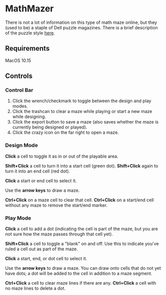 # MathMazer

There is not a lot of information on this type of math maze online, but they (used to be) a staple of Dell puzzle magazines. There is a brief description of the puzzle style [here](http://www.mit.edu/activities/puzzle/2013/coinheist.com/oceans_11/random_walk/index.html).

## Requirements
MacOS 10.15

## Controls
### Control Bar
1. Click the wrench/checkmark to toggle between the design and play modes.
2. Click the trashcan to clear a maze while playing or start a new maze while designing.
3. Click the export button to save a maze (also saves whether the maze is currently being designed or played).
4. Click the crazy icon on the far right to open a maze.

### Design Mode
**Click** a cell to toggle it as in or out of the playable area.

**Shift+Click** a cell to turn it into a start cell (green dot). **Shift+Click** again to turn it into an end cell (red dot).

**Click** a start or end cell to select it.

Use the **arrow keys** to draw a maze.

**Ctrl+Click** on a maze cell to clear that cell. **Ctrl+Click** on a start/end cell without any maze to remove the start/end marker.

### Play Mode
**Click** a cell to add a dot (indicating the cell is part of the maze, but you are not sure how the maze passes through that cell yet).

**Shift+Click** a cell to toggle a "blank" on and off. Use this to indicate you've ruled a cell out as part of the maze.

**Click** a start, end, or dot cell to select it.

Use the **arrow keys** to draw a maze. You can draw onto cells that do not yet have dots; a dot will be added to the cell in addition to a maze segment.

**Ctrl+Click** a cell to clear maze lines if there are any. **Ctrl+Click** a cell with no maze lines to delete a dot.
